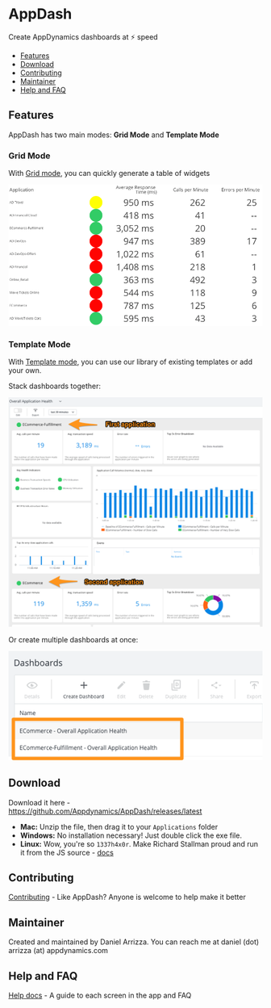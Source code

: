 # AppDash

Create AppDynamics dashboards at ⚡ speed

- [Features](#features)
- [Download](#download)
- [Contributing](docs/contributing.md)
- [Maintainer](#maintainer)
- [Help and FAQ](docs/help.md)

## Features

AppDash has two main modes: **Grid Mode** and **Template Mode**

### Grid Mode

With [Grid mode](docs/grid.md), you can quickly generate a table of widgets

![](docs/img/grid-all-applications.png)

### Template Mode

With [Template mode](docs/template.md), you can use our library of existing templates or add your own.

Stack dashboards together:

![](docs/img/template-stacked.png)

Or create multiple dashboards at once:

![](docs/img/template-multiple.png)

## Download

Download it here - https://github.com/Appdynamics/AppDash/releases/latest

- **Mac:** Unzip the file, then drag it to your `Applications` folder
- **Windows:** No installation necessary! Just double click the exe file.
- **Linux:** Wow, you're so `1337h4x0r`. Make Richard Stallman proud and run it from the JS source - [docs](docs/contributing.md)

## Contributing

[Contributing](docs/contributing.md) - Like AppDash? Anyone is welcome to help make it better

## Maintainer

Created and maintained by Daniel Arrizza. You can reach me at daniel (dot) arrizza (at) appdynamics.com

## Help and FAQ

[Help docs](docs/help.md) - A guide to each screen in the app and FAQ

